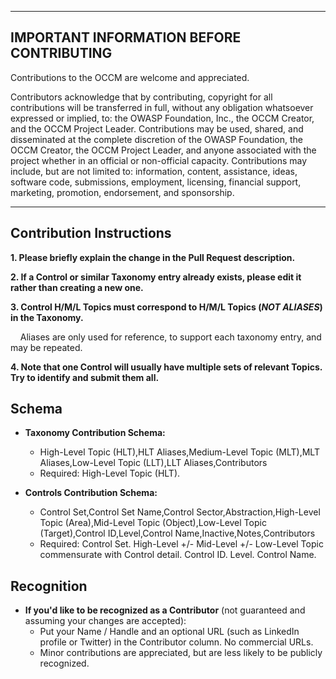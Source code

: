 ***
## IMPORTANT INFORMATION BEFORE CONTRIBUTING

Contributions to the OCCM are welcome and appreciated.

Contributors acknowledge that by contributing, copyright for all contributions will be transferred in full, without any obligation whatsoever expressed or implied, to: the OWASP Foundation, Inc., the OCCM Creator, and the OCCM Project Leader. Contributions may be used, shared, and disseminated at the complete discretion of the OWASP Foundation, the OCCM Creator, the OCCM Project Leader, and anyone associated with the project whether in an official or non-official capacity. Contributions may include, but are not limited to: information, content, assistance, ideas, software code, submissions, employment, licensing, financial support, marketing, promotion, endorsement, and sponsorship.

***
## Contribution Instructions

**1.  Please briefly explain the change in the Pull Request description.**

**2.  If a Control or similar Taxonomy entry already exists, please edit it rather than creating a new one.**

**3.  Control H/M/L Topics must correspond to H/M/L Topics (*NOT ALIASES*) in the Taxonomy.**

&nbsp;&nbsp;&nbsp;&nbsp;Aliases are only used for reference, to support each taxonomy entry, and may be repeated.

**4.  Note that one Control will usually have multiple sets of relevant Topics. Try to identify and submit them all.**

## Schema

* **Taxonomy Contribution Schema:**
  * High-Level Topic (HLT),HLT Aliases,Medium-Level Topic (MLT),MLT Aliases,Low-Level Topic (LLT),LLT Aliases,Contributors
  * Required: High-Level Topic (HLT).

* **Controls Contribution Schema:**
  * Control Set,Control Set Name,Control Sector,Abstraction,High-Level Topic (Area),Mid-Level Topic (Object),Low-Level Topic (Target),Control ID,Level,Control Name,Inactive,Notes,Contributors
  * Required: Control Set. High-Level +/- Mid-Level +/- Low-Level Topic commensurate with Control detail. Control ID. Level. Control Name.

## Recognition

* **If you'd like to be recognized as a Contributor** (not guaranteed and assuming your changes are accepted):
  * Put your Name / Handle and an optional URL (such as LinkedIn profile or Twitter) in the Contributor column. No commercial URLs.
  * Minor contributions are appreciated, but are less likely to be publicly recognized.
